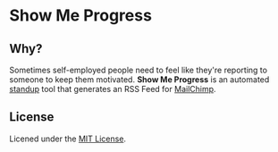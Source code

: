 # Show Me Progress

## Why?
Sometimes self-employed people need to feel like they're reporting to someone to keep them motivated. **Show Me Progress** is an automated [standup] tool that generates an RSS Feed for [MailChimp].

[Standup]: http://en.wikipedia.org/wiki/Stand-up_meeting
[MailChimp]: http://mailchimp.com/

## License
Licened under the [MIT License].

[MIT License]: http://opensource.org/licenses/MIT
